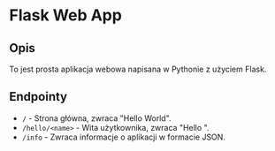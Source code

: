 # Flask Web App

## Opis
To jest prosta aplikacja webowa napisana w Pythonie z użyciem Flask.

## Endpointy
- `/` - Strona główna, zwraca "Hello World".
- `/hello/<name>` - Wita użytkownika, zwraca "Hello <name>".
- `/info` - Zwraca informacje o aplikacji w formacie JSON.
